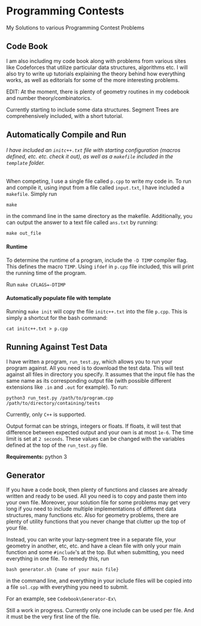 # Programming Contests
My Solutions to various Programming Contest Problems

## Code Book

I am also including my code book along with problems from various sites like Codeforces that utilize particular data structures, algorithms etc. I will also try to write up tutorials explaining the theory behind how everything works, as well as editorials for some of the more interesting problems.

EDIT: At the moment, there is plenty of geometry routines in my codebook and number theory/combinatorics.

Currently starting to include some data structures. Segment Trees are comprehensively included, with a short tutorial. 

## Automatically Compile and Run

###### I have included an `initc++.txt` file  with starting configuration (macros defined, etc. etc. check it out), as well as a `makefile` included in the `template` folder.

When competing, I use a single file called `p.cpp` to write my code in. To run and compile it, using input from a file called `input.txt`, I have included a `makefile`. Simply run

`make`

in the command line in the same directory as the makefile. Additionally, you can output the answer to a text file called `ans.txt` by running:

`make out_file`

#### Runtime

To determine the runtime of a program, include the `-D TIMP` compiler flag. This defines the macro `TIMP`. Using `ifdef` in `p.cpp` file included, this will print the running time of the program.

Run `make CFLAGS=-DTIMP`

#### Automatically populate file with template

Running `make init` will copy the file `initc++.txt` into the file `p.cpp`. This is simply a shortcut for the bash command:

`cat initc++.txt > p.cpp`

## Running Against Test Data

I have written a program, `run_test.py`, which allows you to run your program against. All you need is to download the test data. This will test against all files in directory you specify. It assumes that the input file has the same name as its corresponding output file (with possible different extensions like `.in` and `.out` for example). To run:

```
python3 run_test.py /path/to/program.cpp /path/to/directory/containing/tests
```

Currently, only `C++` is supported.

Output format can be strings, integers or floats. If floats, it will test that difference between expected output and your own is at most `1e-6`. The time limit is set at `2 seconds`. These values can be changed with the variables defined at the top of the `run_test.py` file.

**Requirements:** python 3

## Generator

If you have a code book, then plenty of functions and classes are already written and ready to be used. All you need is to copy and paste them into your own file. Moreover, your solution file for some problems may get very long if you need to include multiple implementations of different data structures, many functions etc. Also for geometry problems, there are plenty of utility functions that you never change that clutter up the top of your file.

Instead, you can write your lazy-segment tree in a separate file, your geometry in another, etc, etc. and have a clean file with only your main function and some `#include`'s at the top. But when submitting, you need everything in one file. To remedy this, run

`bash generator.sh {name of your main file}`

in the command line, and everything in your include files will be copied into a file `sol.cpp` with everything you need to submit.

For an example, see `Codebook\Generator-Ex\`

Still a work in progress. Currently only one include can be used per file. And it must be the very first line of the file.
